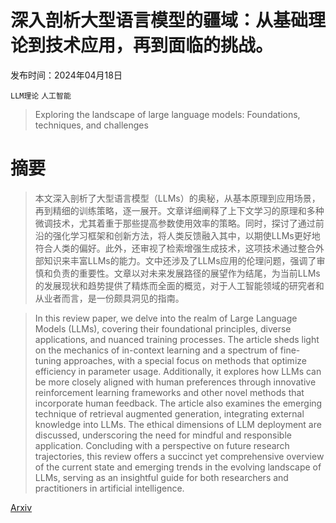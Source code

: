 # 深入剖析大型语言模型的疆域：从基础理论到技术应用，再到面临的挑战。

发布时间：2024年04月18日

`LLM理论` `人工智能`

> Exploring the landscape of large language models: Foundations, techniques, and challenges

# 摘要

> 本文深入剖析了大型语言模型（LLMs）的奥秘，从基本原理到应用场景，再到精细的训练策略，逐一展开。文章详细阐释了上下文学习的原理和多种微调技术，尤其着重于那些提高参数使用效率的策略。同时，探讨了通过前沿的强化学习框架和创新方法，将人类反馈融入其中，以期使LLMs更好地符合人类的偏好。此外，还审视了检索增强生成技术，这项技术通过整合外部知识来丰富LLMs的能力。文中还涉及了LLMs应用的伦理问题，强调了审慎和负责的重要性。文章以对未来发展路径的展望作为结尾，为当前LLMs的发展现状和趋势提供了精炼而全面的概览，对于人工智能领域的研究者和从业者而言，是一份颇具洞见的指南。

> In this review paper, we delve into the realm of Large Language Models (LLMs), covering their foundational principles, diverse applications, and nuanced training processes. The article sheds light on the mechanics of in-context learning and a spectrum of fine-tuning approaches, with a special focus on methods that optimize efficiency in parameter usage. Additionally, it explores how LLMs can be more closely aligned with human preferences through innovative reinforcement learning frameworks and other novel methods that incorporate human feedback. The article also examines the emerging technique of retrieval augmented generation, integrating external knowledge into LLMs. The ethical dimensions of LLM deployment are discussed, underscoring the need for mindful and responsible application. Concluding with a perspective on future research trajectories, this review offers a succinct yet comprehensive overview of the current state and emerging trends in the evolving landscape of LLMs, serving as an insightful guide for both researchers and practitioners in artificial intelligence.

[Arxiv](https://arxiv.org/abs/2404.11973)